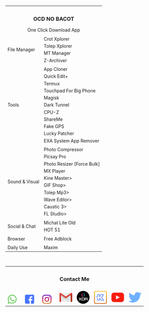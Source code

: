 <table border="0">
<tr>
            <td colspan="2"></td>
</tr>
<tr>
            <td align="center" colspan="2"><h3>OCD NO BACOT</h3>One Click Download App</td>
</tr>
<tr>
            <td colspan="2"></td>
</tr>
<tr>
            <td rowspan="4">File Manager</td>
<td>Crot Xplorer</td>
</tr>
<tr>
<td>Tolep Xplorer</td>
</tr>
<tr>
<td>MT Manager</td>
</tr>
<tr>
<td>Z-Archiver</td>
</tr>
<tr>
            <td colspan="2"></td>
</tr>
<tr>
            <td rowspan="11">Tools</td>
<td>App Cloner</td>
</tr>
<tr>
<td>Quick Edit+</td>
</tr>
<tr>
<td>Termux</td>
</tr>
<tr>
<td>Touchpad For Big Phone</td>
</tr>
<tr>
<td>Magisk</td>
</tr>
<tr>
<td>Dark Tunnel</td>
</tr>
<tr>
<td>CPU-Z</td>
</tr>
<tr>
<td>ShareMe</td>
</tr>
<tr>
<td>Fake GPS</td>
</tr>
<tr>
<td>Lucky Patcher</td>
</tr>
<tr>
<td>EXA System App Remover</td>
</tr>
<tr>
            <td colspan="2"></td>
<tr>
            <td rowspan="10">Sound & Visual</td>
<td>Photo Compressor</td>
</tr>
<tr>
<td>Picsay Pro</td>
</tr>
<tr>
<td>Photo Resizer [Force Bulk]</td>
</tr>
<tr>
<td>MX Player</td>
</tr>
<tr>
<td>Kine Master></td>
</tr>
<tr>
<td>GIF Shop></td>
</tr>
<tr>
<td>Tolep Mp3></td>
</tr>
<tr>
<td>Wave Editor></td>
</tr>
<tr>
<td>Caustic 3></td>
</tr>
<tr>
<td>FL Studio></td>
</tr>
<tr>
            <td colspan="2"></td>
<tr>
            <td rowspan="2">Social & Chat</td>
<td>Michat Lite Old</td>
</tr>
<tr>
<td>HOT 51</td>
</tr>
<tr>
            <td colspan="2"></td>
<tr>
            <td rowspan="1">Browser</td>
<td>Free Adblock</td>
</tr>
<tr>
            <td colspan="2"></td>
<tr>
            <td rowspan="1u">Daily Use</td>
<td>Maxim</td>
</tr>

</table>

</br>

<table border="0">
<tr>
            <td colspan="8"></td>
</tr>
<tr>
            <td align="center" colspan="8"><h3>Contact Me</h3></td>
</tr>
<tr>
            <td colspan="8s"></td>
</tr>
<td><img src="https://raw.githubusercontent.com/tolepcoy/tolepcoy/main/image/wa.png" width="40" /><a href="https://wa.me/6289530007577"></td>

<td><img src="https://raw.githubusercontent.com/tolepcoy/tolepcoy/main/image/fb.png" width="40" /><a href="https://facebook.com/tolepcoymalmsteen"></td>

<td><img src="https://raw.githubusercontent.com/tolepcoy/tolepcoy/main/image/ig.png" width="40" /><a href="https://instagram.com/tolepcoy"></td>

<td><img src="https://raw.githubusercontent.com/tolepcoy/tolepcoy/main/image/gm.png" width="40" /><a href="https://gmail.com/account"></td>

<td><img src="https://raw.githubusercontent.com/tolepcoy/tolepcoy/main/image/xda.png" width="40" /><a href="https://xdaforum.com/tolepcoy"></td>

<td><img src="https://raw.githubusercontent.com/tolepcoy/tolepcoy/main/image/kk.png" width="40" /><a href="https://kaskus.co.id/tolepcoy"></td>

<td><img src="https://raw.githubusercontent.com/tolepcoy/tolepcoy/main/image/yt.png" width="40" /><a href="https://youtube.com/tolepcoy"></td>

<td><img src="https://raw.githubusercontent.com/tolepcoy/tolepcoy/main/image/twit.png" width="40" /><a href="https://twitter.com/tolepcoy"></td>
</tr>
</table>

